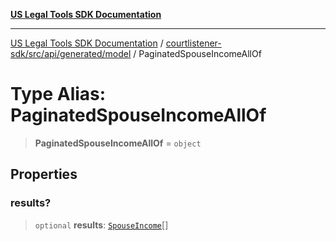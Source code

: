 [**US Legal Tools SDK Documentation**](../../../../../../README.md)

***

[US Legal Tools SDK Documentation](../../../../../../README.md) / [courtlistener-sdk/src/api/generated/model](../README.md) / PaginatedSpouseIncomeAllOf

# Type Alias: PaginatedSpouseIncomeAllOf

> **PaginatedSpouseIncomeAllOf** = `object`

## Properties

### results?

> `optional` **results**: [`SpouseIncome`](../interfaces/SpouseIncome.md)[]
